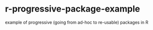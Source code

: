 # r-progressive-package-example
example of progressive (going from ad-hoc to re-usable) packages in R

